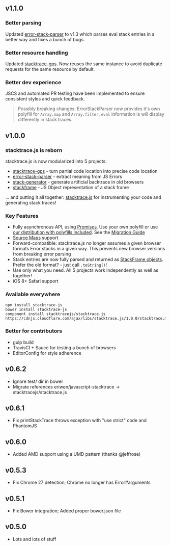 ## v1.1.0

### Better parsing
Updated [error-stack-parser](https://github.com/stacktracejs/error-stack-parser) to v1.3 which parses eval stack entries in a better way and fixes a bunch of bugs. 

### Better resource handling
Updated [stacktrace-gps](https://github.com/stacktracejs/stacktrace-gps). Now reuses the same instance to avoid duplicate requests for the same resource by default. 

### Better dev experience
JSCS and automated PR testing have been implemented to ensure consistent styles and quick feedback.

> Possibly breaking changes: ErrorStackParser now provides it's own polyfill for `Array.map` and `Array.filter`. `eval` information is will display differently in stack traces.

## v1.0.0

### stacktrace.js is reborn

stacktrace.js is now modularized into 5 projects:

* [stacktrace-gps](https://github.com/stacktracejs/stacktrace-gps) - turn partial code location into precise code location
* [error-stack-parser](https://github.com/stacktracejs/error-stack-parser) - extract meaning from JS Errors
* [stack-generator](https://github.com/stacktracejs/stack-generator) - generate artificial backtrace in old browsers
* [stackframe](https://github.com/stacktracejs/stackframe) - JS Object representation of a stack frame

... and putting it all together: [stacktrace.js](stacktracejs/stacktrace.js) for instrumenting your code and generating stack traces!

### Key Features

* Fully asynchronous API, using [Promises](https://developer.mozilla.org/en-US/docs/Web/JavaScript/Reference/Global_Objects/Promise). Use your own polyfill or use [our distribution with polyfills included](https://github.com/stacktracejs/stacktrace.js/blob/master/dist/stacktrace-with-polyfills.min.js). See the [Migration Guide](http://www.stacktracejs.com/docs/v0-migration-guide)
* [Source Maps](http://www.html5rocks.com/en/tutorials/developertools/sourcemaps/) support
* Forward-compatible: stacktrace.js no longer assumes a given browser formats Error stacks in a given way. This prevents new browser versions from breaking error parsing
* Stack entries are now fully parsed and returned as [StackFrame objects](https://github.com/stacktracejs/stackframe). Prefer the old format? - just call `.toString()`!
* Use only what you need. All 5 projects work independently as well as together!
* iOS 8+ Safari support

### Available everywhere

```
npm install stacktrace-js
bower install stacktrace-js
component install stacktracejs/stacktrace.js
https://cdnjs.cloudflare.com/ajax/libs/stacktrace.js/1.0.0/stacktrace.min.js
```

### Better for contributors

* gulp build
* TravisCI + Sauce for testing a bunch of browsers
* EditorConfig for style adherence

## v0.6.2

* Ignore test/ dir in bower
* Migrate references eriwen/javascript-stacktrace -> stacktracejs/stacktrace.js

## v0.6.1

* Fix printStackTrace throws exception with "use strict" code and PhantomJS

## v0.6.0

* Added AMD support using a UMD pattern (thanks @jeffrose)

## v0.5.3

* Fix Chrome 27 detection; Chrome no longer has Error#arguments

## v0.5.1

* Fix Bower integration; Added proper bower.json file

## v0.5.0

* Lots and lots of stuff

